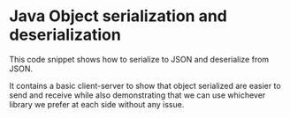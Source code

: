 # Java Object serialization and deserialization

This code snippet shows how to serialize to JSON and deserialize from JSON.

It contains a basic client-server to show that object serialized are easier to send and receive while also demonstrating that we can use whichever library we prefer at each side without any issue.